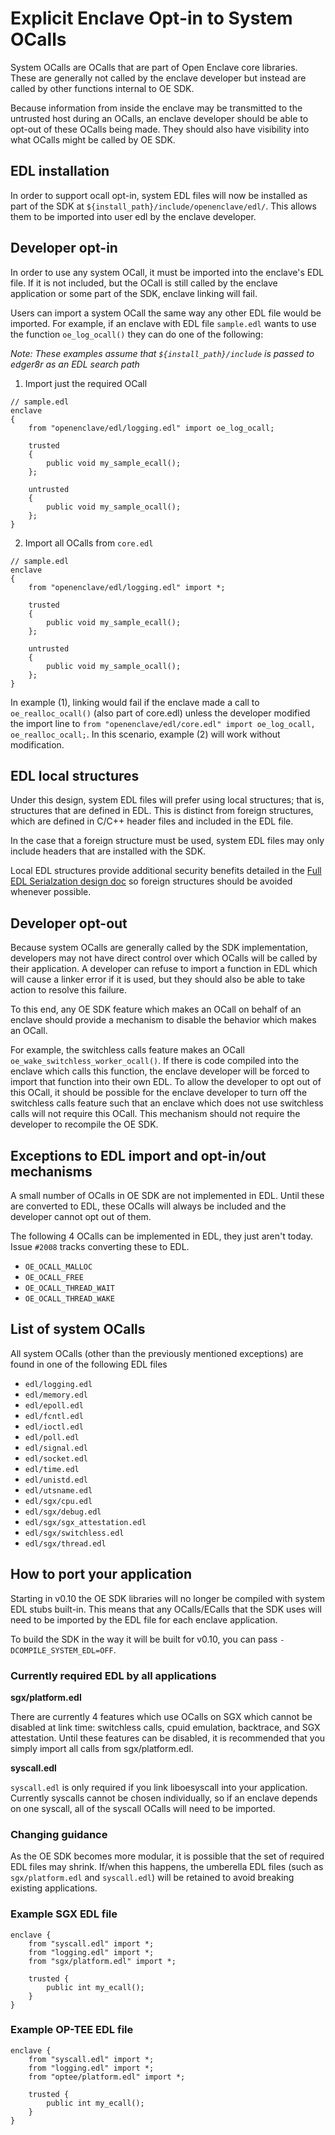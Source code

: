 # Explicit Enclave Opt-in to System OCalls

System OCalls are OCalls that are part of Open Enclave core libraries. These are generally not
called by the enclave developer but instead are called by other functions internal to OE SDK.

Because information from inside the enclave may be transmitted to the untrusted host
during an OCalls, an enclave developer should be able to opt-out of these OCalls
being made. They should also have visibility into what OCalls might be called by OE SDK.

## EDL installation

In order to support ocall opt-in, system EDL files will now be installed as part of the SDK at
`${install_path}/include/openenclave/edl/`. This allows them to be imported into user edl by the
enclave developer.

## Developer opt-in

In order to use any system OCall, it must be imported into the enclave's EDL file. If it is not
included, but the OCall is still called by the enclave application or some part of the SDK,
enclave linking will fail.

Users can import a system OCall the same way any other EDL file would be imported. For example,
if an enclave with EDL file `sample.edl` wants to use the function `oe_log_ocall()` they can do
one of the following:

*Note: These examples assume that `${install_path}/include` is passed to edger8r as an EDL search path*

1. Import just the required OCall

```
// sample.edl
enclave
{
    from "openenclave/edl/logging.edl" import oe_log_ocall;

    trusted
    {
        public void my_sample_ecall();
    };

    untrusted
    {
        public void my_sample_ocall();
    };
}
```

2. Import all OCalls from `core.edl`

```
// sample.edl
enclave
{
    from "openenclave/edl/logging.edl" import *;

    trusted
    {
        public void my_sample_ecall();
    };

    untrusted
    {
        public void my_sample_ocall();
    };
}
```

In example (1), linking would fail if the enclave made a call to `oe_realloc_ocall()`
(also part of core.edl) unless the developer modified the import line to
`from "openenclave/edl/core.edl" import oe_log_ocall, oe_realloc_ocall;`. In this scenario,
example (2) will work without modification.

## EDL local structures

Under this design, system EDL files will prefer using local structures; that is, structures
that are defined in EDL. This is distinct from foreign structures, which are defined in
C/C++ header files and included in the EDL file.

In the case that a foreign structure must be used, system EDL files may only include headers
that are installed with the SDK.

Local EDL structures provide additional security benefits detailed in the
[Full EDL Serialzation design doc](
https://github.com/openenclave/openenclave/blob/master/docs/DesignDocs/full_edl_serialization.md#motivation)
so foreign structures should be avoided whenever possible.

## Developer opt-out

Because system OCalls are generally called by the SDK implementation, developers
may not have direct control over which OCalls will be called by their application.
A developer can refuse to import a function in EDL which will cause a linker error
if it is used, but they should also be able to take action to resolve this failure.

To this end, any OE SDK feature which makes an OCall on behalf of an enclave
should provide a mechanism to disable the behavior which makes an OCall.

For example, the switchless calls feature makes an OCall
`oe_wake_switchless_worker_ocall()`. If there is code compiled into the enclave
which calls this function, the enclave developer will be forced to import that
function into their own EDL. To allow the developer to opt out of this OCall,
it should be possible for the enclave developer to turn off the switchless calls
feature such that an enclave which does not use switchless calls will not require
this OCall. This mechanism should not require the developer to recompile the OE
SDK.

## Exceptions to EDL import and opt-in/out mechanisms

A small number of OCalls in OE SDK are not implemented in EDL. Until these are
converted to EDL, these OCalls will always be included and the developer cannot
opt out of them.

The following 4 OCalls can be implemented in EDL, they just aren't today. Issue
`#2008` tracks converting these to EDL.

* `OE_OCALL_MALLOC`
* `OE_OCALL_FREE`
* `OE_OCALL_THREAD_WAIT`
* `OE_OCALL_THREAD_WAKE`

## List of system OCalls

All system OCalls (other than the previously mentioned exceptions) are found
in one of the following EDL files

* `edl/logging.edl`
* `edl/memory.edl`
* `edl/epoll.edl`
* `edl/fcntl.edl`
* `edl/ioctl.edl`
* `edl/poll.edl`
* `edl/signal.edl`
* `edl/socket.edl`
* `edl/time.edl`
* `edl/unistd.edl`
* `edl/utsname.edl`
* `edl/sgx/cpu.edl`
* `edl/sgx/debug.edl`
* `edl/sgx/sgx_attestation.edl`
* `edl/sgx/switchless.edl`
* `edl/sgx/thread.edl`

## How to port your application

Starting in v0.10 the OE SDK libraries will no longer be compiled with system
EDL stubs built-in. This means that any OCalls/ECalls that the SDK uses will
need to be imported by the EDL file for each enclave application.

To build the SDK in the way it will be built for v0.10, you can pass
`-DCOMPILE_SYSTEM_EDL=OFF`.

### Currently required EDL by all applications

**sgx/platform.edl**

There are currently 4 features which use OCalls on SGX which cannot be
disabled at link time: switchless calls, cpuid emulation, backtrace,
and SGX attestation. Until these features can be disabled, it is
recommended that you simply import all calls from sgx/platform.edl.

**syscall.edl**

`syscall.edl` is only required if you link liboesyscall into your application.
Currently syscalls cannot be chosen individually, so if an enclave depends on
one syscall, all of the syscall OCalls will need to be imported.

### Changing guidance

As the OE SDK becomes more modular, it is possible that the set of required
EDL files may shrink. If/when this happens, the umberella EDL files (such as
`sgx/platform.edl` and `syscall.edl`) will be retained to avoid breaking
existing applications.

### Example SGX EDL file

```
enclave {
    from "syscall.edl" import *;
    from "logging.edl" import *;
    from "sgx/platform.edl" import *;

    trusted {
        public int my_ecall();
    }
}
```

### Example OP-TEE EDL file

```
enclave {
    from "syscall.edl" import *;
    from "logging.edl" import *;
    from "optee/platform.edl" import *;

    trusted {
        public int my_ecall();
    }
}
```
